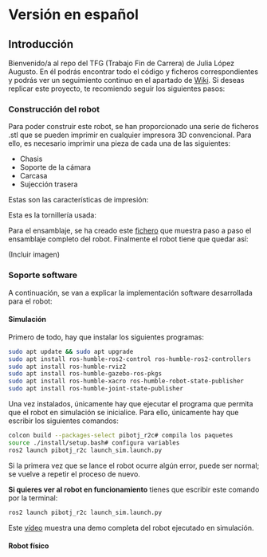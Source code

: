 # Versión en español

## Introducción 
Bienvenido/a al repo del TFG (Trabajo Fin de Carrera) de Julia López Augusto. En él podrás encontrar todo el código y ficheros correspondientes y podrás ver un seguimiento continuo en el apartado de [Wiki](https://github.com/RoboticsURJC/tfg-jlopez/wiki). Si deseas replicar este proyecto, te recomiendo seguir los siguientes pasos: 

### Construcción del robot
Para poder construir este robot, se han proporcionado una serie de ficheros .stl  que se pueden imprimir en cualquier impresora 3D convencional. Para ello, es necesario imprimir una pieza de cada una de las siguientes: 

- Chasis
- Soporte de la cámara
- Carcasa
- Sujección trasera

Estas son las características de impresión: 


Esta es la tornillería usada: 


Para el ensamblaje, se ha creado este [fichero]() que muestra paso a paso el ensamblaje completo del robot. Finalmente el robot tiene que quedar así: 

(Incluir imagen)

### Soporte software 
A continuación, se van a explicar la implementación software desarrollada para el robot: 

#### Simulación 

Primero de todo, hay que instalar los siguientes programas:
```bash
sudo apt update && sudo apt upgrade
sudo apt install ros-humble-ros2-control ros-humble-ros2-controllers
sudo apt install ros-humble-rviz2
sudo apt install ros-humble-gazebo-ros-pkgs
sudo apt install ros-humble-xacro ros-humble-robot-state-publisher
sudo apt install ros-humble-joint-state-publisher
```
Una vez instalados, únicamente hay que ejecutar el programa que permita que el robot en simulación se inicialice. Para ello, únicamente hay que escribir los siguientes comandos:

```bash
colcon build --packages-select pibotj_r2c# compila los paquetes
source ./install/setup.bash# configura variables
ros2 launch pibotj_r2c launch_sim.launch.py
```

Si la primera vez que se lance el robot ocurre algún error, puede ser normal; se vuelve a repetir el proceso de nuevo.

**Si quieres ver al robot en funcionamiento** tienes que escribir este comando por la terminal:

```bash
ros2 launch pibotj_r2c launch_sim.launch.py
```
Este [vídeo](https://www.youtube.com/watch?v=A0yi7YlLpq0) muestra una demo completa del robot ejecutado en simulación.

#### Robot físico





